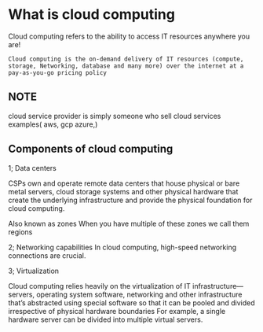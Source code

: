 # What is cloud computing


Cloud computing refers to the ability to access IT resources anywhere you are!

`Cloud computing is the on-demand delivery of IT resources (compute, storage, Networking, database and many more) over the internet at a pay-as-you-go pricing policy`

## NOTE

cloud service provider is simply someone who sell cloud services
examples( aws, gcp azure,)

## Components of cloud computing

1; Data centers

CSPs own and operate remote data centers that house physical or bare metal servers,
cloud storage systems and other physical hardware that create the underlying
infrastructure and provide the physical foundation for cloud computing.

Also known as zones
When you have multiple of these zones we call them regions

2; Networking capabilities
In cloud computing, high-speed networking connections are crucial.

3; Virtualization

Cloud computing relies heavily on the virtualization of IT infrastructure—servers,
operating system software, networking and other infrastructure that’s abstracted
using special software so that it can be pooled and divided irrespective of physical hardware boundaries
For example, a single hardware server can be divided into multiple virtual servers.